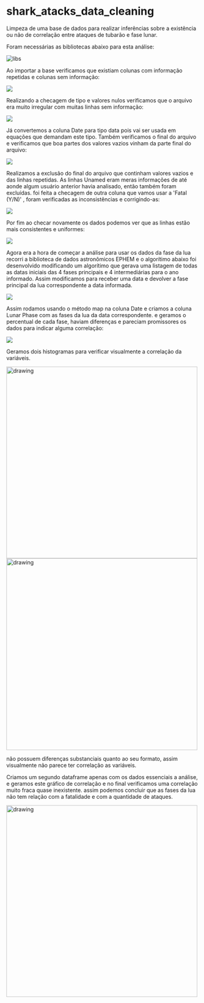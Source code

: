 # shark_atacks_data_cleaning
Limpeza de uma base de dados para realizar inferências sobre a existência ou não de correlação entre ataques de tubarão e fase lunar.

Foram necessárias as bibliotecas abaixo para esta análise:

<img src="images/biblioteca.png" alt="libs"/>

Ao importar a base verificamos que existiam colunas com informação repetidas e colunas sem informação:

<img src="images/head inicial.png">


Realizando a checagem de tipo e valores nulos verificamos que o arquivo era muito irregular com muitas linhas sem informação:

<img src="images/inconsistencias iniciais.png">

Já convertemos a coluna Date para tipo data pois vai ser usada em equações que demandam este tipo.
Também verificamos o final do arquivo e verificamos que boa partes dos valores vazios vinham da parte final do arquivo:

<img src="images/tail inicial.png">

Realizamos a exclusão do final do arquivo que continham valores vazios e das linhas repetidas.
As linhas Unamed eram meras informações de até aonde algum usuário anterior havia analisado, então também foram excluídas.
foi feita a checagem de outra coluna que vamos usar a 'Fatal (Y/N)' , foram verificadas as inconsistências e corrigindo-as:

<img src="images/arrumando dados fatal.png">


Por fim ao checar novamente os dados podemos ver que as linhas estão mais consistentes e uniformes:

<img src="images/dados consistente.png">

Agora era a hora de começar a análise para usar os dados da fase da lua recorri a biblioteca de dados astronômicos EPHEM
e o algorítimo abaixo foi desenvolvido modificando um algorítimo que gerava uma listagem de todas as datas iniciais das 4 fases principais e 4 intermediárias para o ano informado.
Assim modificamos para receber uma data e devolver a fase principal da lua correspondente a data informada.

<img src="images/def get lunar phase.png">

Assim rodamos usando o método map na coluna Date e criamos a coluna Lunar Phase com as fases da lua da data correspondente.
e geramos o percentual de cada fase, haviam diferenças e pareciam promissores os dados para indicar alguma correlação: 

<img src="images/percentual.png">

Geramos dois histogramas para verificar visualmente a correlação da variáveis.

<img src="images/faselunar fatal nao.png" alt="drawing" width="500">

<img src="images/faselunar fatal sim.png" alt="drawing" width="500">

não possuem diferenças substanciais quanto ao seu formato, assim visualmente não parece ter correlação as variáveis.


Criamos um segundo dataframe apenas com os dados essenciais a análise, e geramos este gráfico de correlação e no final verificamos uma correlação muito fraca quase inexistente.
assim podemos concluir que as fases da lua não tem relação com a fatalidade e com a quantidade de ataques.

<img src="images/heat map.png" alt="drawing" width="500">
